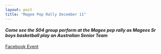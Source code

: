 ```yaml
---
layout: post
title: "Magee Pep Rally December 11"
---
```


#### _Come see the S04 group perform at the Magee pep rally as Magees Sr boys basketball play an Australian Senior Team_

[Facebook Event](https://www.facebook.com/events/133089800800451/?active_tab=about)
